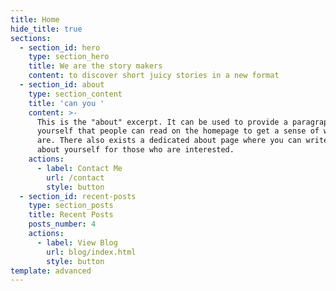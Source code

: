 ```yaml
---
title: Home
hide_title: true
sections:
  - section_id: hero
    type: section_hero
    title: We are the story makers
    content: to discover short juicy stories in a new format
  - section_id: about
    type: section_content
    title: 'can you '
    content: >-
      This is the "about" excerpt. It can be used to provide a paragraph about
      yourself that people can read on the homepage to get a sense of who you
      are. There also exists a dedicated about page where you can write more
      about yourself for those who are interested.
    actions:
      - label: Contact Me
        url: /contact
        style: button
  - section_id: recent-posts
    type: section_posts
    title: Recent Posts
    posts_number: 4
    actions:
      - label: View Blog
        url: blog/index.html
        style: button
template: advanced
---
```

